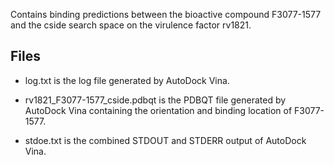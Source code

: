 Contains binding predictions between the bioactive compound F3077-1577 and the cside search space on the virulence factor rv1821.

## Files

- log.txt is the log file generated by AutoDock Vina.

- rv1821_F3077-1577_cside.pdbqt is the PDBQT file generated by AutoDock Vina containing the orientation and binding location of F3077-1577.

- stdoe.txt is the combined STDOUT and STDERR output of AutoDock Vina.


